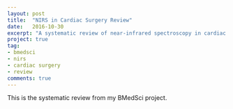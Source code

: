 ```yaml
---
layout: post
title:  "NIRS in Cardiac Surgery Review"
date:   2016-10-30
excerpt: "A systematic review of near-infrared spectroscopy in cardiac surgical patients."
project: true
tag:
- bmedsci
- nirs
- cardiac surgery
- review
comments: true
---
```


This is the systematic review from my BMedSci project.
